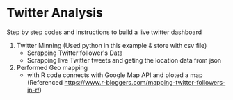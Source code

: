# Twitter Analysis 

Step by step codes and instructions to build a live twitter dashboard

1. Twitter Minning (Used python in this example & store with csv file)
    - Scrapping Twitter follower's Data 
    - Scrapping live Twitter tweets and geting the location data from json
2. Performed Geo mapping 
    - with R code connects with Google Map API and ploted a map (Referenced https://www.r-bloggers.com/mapping-twitter-followers-in-r/)
  
